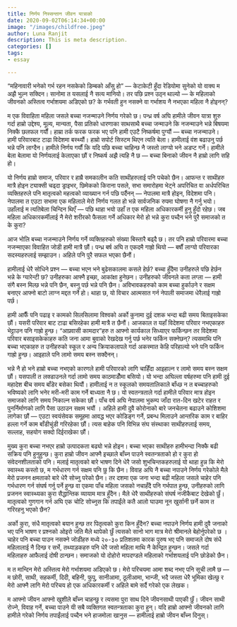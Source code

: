 ```yaml
---
title: निर्णय निस्सन्तान जीवन यात्राको
date: 2020-09-02T06:14:34+00:00
image: "/images/childfree.jpeg"
author: Luna Ranjit
description: This is meta description.
categories: []
tags:
- essay

---
```

“महिनावारी भनेको गर्भ रहन नसकेको डिम्बको आँसु हो” — केटाकेटी हुँदा रेडियोमा सुनेको यो वाक्य म अझै भुल्न सक्दिन। सानोमा त यसलाई नै सत्य मानियो। तर पछि प्रश्न उठ्न थाल्यो — के महिलाको जीवनको अस्तित्व गर्भाशयमा अडिएको छ? के गर्भवती हुन नसक्ने वा गर्भाशय नै नभएका महिला नै होइनन्?

म एक विवाहिता महिला जसले बच्चा नजन्माउने निर्णय गरेको छ। पन्ध्र वर्ष अघि हामीले जीवन यात्रा शुरु गर्दा हाम्रो उद्देश्य, मूल्य, मान्यता, पैसा प्रतिको धारणाका साथसाथै बच्चा जन्माउने कि नजन्माउने भन्ने बिषयमा निक्कै छलफल गर्यौं। हाम्रा तर्क फरक फरक भए पनि हामी एउटै निष्कर्षमा पुग्यौं — बच्चा नजन्माउने। हामी परिवारबाट टाढा विदेशमा बस्थ्यौं। हाम्रो सपोर्ट सिस्टम थिएन त्यति बेला। हामीलाई वंश बढाउनु पर्छ भन्ने पनि लाग्दैन। हामीले निर्णय गर्यौं कि यदि पछि बच्चा चाहिन्छ नै जस्तो लाग्यो भने अडप्ट गर्ने। हामीले बेला बेलामा यो निर्णयलाई केलाएका छौं र निष्कर्ष अझै त्यहि नै छ — बच्चा बिनाको जीवन नै हाम्रो लागि सहि हो।

यो निर्णय हाम्रो समाज, परिवार र हाम्रै समकालीन कति साथीहरुलाई पनि पचेको छैन। आफन्त र साथीहरु मात्रै होइन ट्याक्सी चढ्दा ड्राइभर, छिमेकको किराना पसले, सभा समारोहमा भेट्ने अपरिचित वा अर्धपरिचित व्यक्तिहरुले पनि मातृत्वको महत्वको व्याख्यान गर्न पछि पर्दैनन् — नेपालमा मात्रै होइन, विदेशमा पनि। नेपालमा त एउटा सभामा एक महिलाले मेरो निर्णय गलत हो भन्ने सार्वजनिक रुपमा घोषणा नै गर्नु भयो। उहाँलाई म त्यतिबेला चिन्दिन थिएँ — पछि थाहा भयो उहाँ त एक महिला अधिकारकर्मी हुनु हुँदो रहेछ। जब महिला अधिकारकर्मीलाई नै मेरो शरीरको फैसला गर्ने अधिकार मेरो हो भन्ने कुरा पच्दैन भने पुरै समाजको त के कुरा?

आज भोलि बच्चा नजन्माउने निर्णय गर्ने व्यक्तिहरुको संख्या बिस्तारै बढ्दै छ। तर पनि हाम्रो परिवारमा बच्चा नजन्माएका विवाहित जोडी हामी मात्रै छौं। पन्ध्र बर्ष अघि त एकदमै गाह्रो थियो — बर्षौं लाग्यो परिवारका सदस्यहरुलाई सम्झाउन। अहिले पनि पुरै सफल भएका छैनौं।

हामीलाई धेरै सोधिने प्रश्न — बच्चा भएन भने बुढेसकालमा कसले हेर्छ? बच्चा हुँदैमा उनीहरुले पछि हेर्छन भन्ने के ग्यारेन्टी छ? उनीहरुका आफ्नै इच्छा, आकांक्षा हुनेछन। उनीहरुको जीवनले कता लग्ला — हामी संगै बस्न मिल्छ भन्ने पनि छैन, बस्नु पर्छ भन्ने पनि छैन। अविभावकहरुको काम बच्चा हुर्काउने र सक्षम बनाएर आफ्नो बाटो लाग्न मद्दत गर्ने हो। थाहा छ, यो विचार आत्मसात गर्न नेपाली समाजमा धेरैलाई गाह्रो पर्छ।

हामी आफैँ पनि पढाइ र कामको सिलसिलामा विश्वको अर्को कुनामा दुई दशक भन्दा बढी समय बिताइसकेका छौं। यसरी परिवार बाट टाढा बसिरहेका हामी मात्रै त छैनौं। आजकाल त यहाँ विदेशमा परिवार नभएकाहरु भेट्टाउन पनि गाह्रो हुन्छ। “आप्रवासी कामदार”हरु त आफ्नो कार्यकाल सिध्याएर फर्किन्छन तर विदेशमा परिवार बसाइसकेकाहरु कति जना आमा बुवाको रेखदेख गर्नु पर्छ भनेर फर्किन सक्नेछन्? त्यसमाथि पनि बच्चा भएकाहरु त उनीहरुको स्कूल र अन्य क्रियाकलापले गर्दा अकस्मात केहि परिहाल्यो भने पनि फर्किन गाह्रो हुन्छ। आइहाले पनि लामो समय बस्न सक्दैनन्।

भन्ने नै हो भने हाम्रो बच्चा नभएको कारणले हामी परिवारको लागि चाहिँदा आइहाल्न र लामो समय बस्न सक्षम छौं। यसपाली त लक्डाउनले गर्दा लामो समय काठमाडौँमा बसियो। यो भन्दा अघिल्ला वर्षहरुमा पनि हामी दुई महादेश बीच समय बाँडेर बसेका थियौं। हामीलाई न त स्कूलको समयतालिकाले बाँध्छ न त बच्चाहरुको भविष्यको लागि भनेर मरी-मरी काम गर्ने बाध्यता नै छ। यो स्वतन्त्रताले गर्दा हामीले परिवार मात्र होइन समाजको लागि समय निकाल्न सकेका छौं। पाँच वर्ष अघि नेपालमा भुकम्प जाँदा रात-दिन खटेर राहत र पुनर्निर्माणको लागि पैसा उठाउन सक्षम भयौं । अहिले हामी दुवै कोरोनाको बारे जनचेतना बढाउने कोशिशमा लागेका छौं — एउटा स्वयंसेवक समूहमा आवद्ध भएर कोडिङ्ग गर्ने, प्रबन्ध मिलाउने आन्तरिक काम र बाहिर हल्ला गर्ने काम बाँडीचुंडी गरिरहेका छौं। त्यस बाहेक पनि विभिन्न संघ संस्थाका साथीहरुलाई समय, सल्लाह, सहयोग सक्दो दिईराखेका छौं।

मुख्य कुरा बच्चा नभएर हाम्रो उत्पादकता बढ्यो भन्ने होइन। बच्चा भएका साथीहरु हामीभन्दा निक्कै बढी सक्रिय पनि हुनुहुन्छ। कुरा हाम्रो जीवन आफ्नै इच्छाले बाँच्न पाउने स्वतन्त्रताको हो र कुरा हो संवेदनशीलताको पनि। मलाई मातृत्वको बारे भाषण दिने धेरै जसो शुभचिन्तकहरुलाई यो थाहा हुन्न कि मेरो स्वास्थ्य कस्तो छ, म गर्भधारण गर्न सक्षम पनि छु कि छैन। विवाह अघि नै बच्चा नपाउने निर्णय गरेकोले मैले मेरो प्रजनन क्षमताको बारे धेरै सोच्नु परेको छैन। तर दशमा एक जना भन्दा बढी महिला जसले चाहेर पनि गर्भधारण गर्न संघर्ष गर्नु पर्ने हुन्छ वा एकमा पाँच महिला जसको नचाहँदै पनि गर्भपात हुन्छ, उनीहरुको लागि प्रजनन स्वास्थ्यका कुरा सैद्धान्तिक व्यायाम मात्र हुँदैन। मैले धेरै साथीहरुको संघर्ष नजीकैबाट देखेको छुँ। मातृत्वको गुणगान गर्न अघि एक चोटि सोच्नुस कि तपाईंले कतै आलो घाउमा नून खुर्सानी छर्ने काम त गरिरहनु भएको छैन?

अर्को कुरा, संधै मातृत्वको बयान हुन्छ तर पितृत्वको कुरा किन हुँदैन? बच्चा नपाउने निर्णय हामी दुवै जनाको भए पनि भाषण र प्रश्नको ओइरो जति मैले थापेको छुँ त्यसको सानो भाग मात्र मेरो श्रीमानले बेहोर्नुपरेको छ । चाहेर पनि बच्चा पाउन नसक्ने जोडीहरु मध्ये २०-३० प्रतिशतमा कारक पुरुष भए पनि समाजले दोष संधै महिलालाई नै दिन्छ र सर्भे, तथ्याड़कहरु पनि धेरै जसो महिला माथि नै केन्द्रित हुन्छन। जसले गर्दा महिलाहरु आफैलाई दोषी ठान्छन। समाजको यो दोहोरो मापदण्डले महिलाको गर्भाशयलाई पनि छोडेको छैन।

म त मान्दिन मेरो अस्तित्व मेरो गर्भाशयमा अडिएको छ। मेरो परिचयमा आमा शब्द नभए पनि सूची लामै छ — म छोरी, साथी, सहकर्मी, दिदी, बहिनी, फुपु, सानीआमा, ठूलीआमा, भान्जी, भदै जस्ता धेरै भूमिका खेल्छु र मेरो आफ्नै लागि मेरो परिचय हो एक अधिकारकर्मी र अहिले बामे सर्दै गरेको एक लेखक।

म आफ्नो जीवन आफ्नो खुशीले बाँच्न चाहन्छु र त्यसमा पुरा साथ दिने जीवनसाथी पाएकी छुँ। जीवन साथी रोज्ने, विवाह गर्ने, बच्चा पाउने यी सबै व्यक्तिगत स्वतन्त्रताका कुरा हुन्। यदि हाम्रो आफ्नो जीवनको लागि हामीले गरेको निर्णय तपाईंलाई पच्दैन भने हाजमोला खानुस — हामीलाई हाम्रो जीवन बाँच्न दिनुस्।
